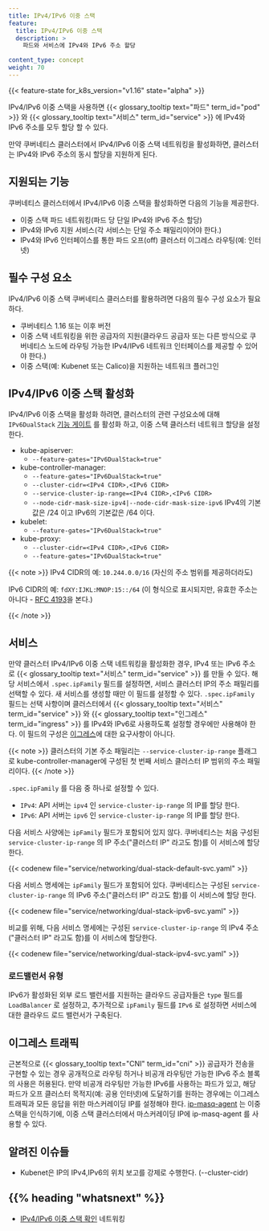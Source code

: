 ```yaml
---
title: IPv4/IPv6 이중 스택
feature:
  title: IPv4/IPv6 이중 스택
  description: >
    파드와 서비스에 IPv4와 IPv6 주소 할당

content_type: concept
weight: 70
---
```


<!-- overview -->

{{< feature-state for_k8s_version="v1.16" state="alpha" >}}

 IPv4/IPv6 이중 스택을 사용하면 {{< glossary_tooltip text="파드" term_id="pod" >}} 와 {{< glossary_tooltip text="서비스" term_id="service" >}} 에 IPv4와 IPv6 주소를 모두 할당 할 수 있다.

만약 쿠버네티스 클러스터에서 IPv4/IPv6 이중 스택 네트워킹을 활성화하면, 클러스터는 IPv4와 IPv6 주소의 동시 할당을 지원하게 된다.



<!-- body -->

## 지원되는 기능

쿠버네티스 클러스터에서 IPv4/IPv6 이중 스택을 활성화하면 다음의 기능을 제공한다.

   * 이중 스택 파드 네트워킹(파드 당 단일 IPv4와 IPv6 주소 할당)
   * IPv4와 IPv6 지원 서비스(각 서비스는 단일 주소 패밀리이어야 한다.)
   * IPv4와 IPv6 인터페이스를 통한 파드 오프(off) 클러스터 이그레스 라우팅(예: 인터넷)

## 필수 구성 요소

IPv4/IPv6 이중 스택 쿠버네티스 클러스터를 활용하려면 다음의 필수 구성 요소가 필요하다.

   * 쿠버네티스 1.16 또는 이후 버전
   * 이중 스택 네트워킹을 위한 공급자의 지원(클라우드 공급자 또는 다른 방식으로 쿠버네티스 노드에 라우팅 가능한 IPv4/IPv6 네트워크 인터페이스를 제공할 수 있어야 한다.)
   * 이중 스택(예: Kubenet 또는 Calico)을 지원하는 네트워크 플러그인

## IPv4/IPv6 이중 스택 활성화

IPv4/IPv6 이중 스택을 활성화 하려면, 클러스터의 관련 구성요소에 대해 `IPv6DualStack` [기능 게이트](/ko/docs/reference/command-line-tools-reference/feature-gates/) 를 활성화 하고, 이중 스택 클러스터 네트워크 할당을 설정한다.

   * kube-apiserver:
      * `--feature-gates="IPv6DualStack=true"`
   * kube-controller-manager:
      * `--feature-gates="IPv6DualStack=true"`
      * `--cluster-cidr=<IPv4 CIDR>,<IPv6 CIDR>`
      * `--service-cluster-ip-range=<IPv4 CIDR>,<IPv6 CIDR>`
      * `--node-cidr-mask-size-ipv4|--node-cidr-mask-size-ipv6` IPv4의 기본값은 /24 이고 IPv6의 기본값은 /64 이다.
   * kubelet:
      * `--feature-gates="IPv6DualStack=true"`
   * kube-proxy:
      * `--cluster-cidr=<IPv4 CIDR>,<IPv6 CIDR>`
      * `--feature-gates="IPv6DualStack=true"`

{{< note >}}
IPv4 CIDR의 예: `10.244.0.0/16` (자신의 주소 범위를 제공하더라도)

IPv6 CIDR의 예: `fdXY:IJKL:MNOP:15::/64` (이 형식으로 표시되지만, 유효한 주소는 아니다 - [RFC 4193](https://tools.ietf.org/html/rfc4193)을 본다.)

{{< /note >}}

## 서비스

만약 클러스터 IPv4/IPv6 이중 스택 네트워킹을 활성화한 경우, IPv4 또는 IPv6 주소로 {{< glossary_tooltip text="서비스" term_id="service" >}} 를 만들 수 있다. 해당 서비스에서 `.spec.ipFamily` 필드를 설정하면, 서비스 클러스터 IP의 주소 패밀리를 선택할 수 있다.
새 서비스를 생성할 때만 이 필드를 설정할 수 있다. `.spec.ipFamily` 필드는 선택 사항이며 클러스터에서 {{< glossary_tooltip text="서비스" term_id="service" >}} 와 {{< glossary_tooltip text="인그레스" term_id="ingress" >}} 를 IPv4와 IPv6로 사용하도록 설정할 경우에만 사용해야 한다. 이 필드의 구성은 [이그레스](#이그레스-트래픽)에 대한 요구사항이 아니다.

{{< note >}}
클러스터의 기본 주소 패밀리는 `--service-cluster-ip-range` 플래그로 kube-controller-manager에 구성된 첫 번째 서비스 클러스터 IP 범위의 주소 패밀리이다.
{{< /note >}}

`.spec.ipFamily` 를 다음 중 하나로 설정할 수 있다.

   * `IPv4`: API 서버는 `ipv4` 인 `service-cluster-ip-range` 의 IP를 할당 한다.
   * `IPv6`: API 서버는 `ipv6` 인 `service-cluster-ip-range` 의 IP를 할당 한다.

다음 서비스 사양에는 `ipFamily` 필드가 포함되어 있지 않다. 쿠버네티스는 처음 구성된 `service-cluster-ip-range` 의 IP 주소("클러스터 IP" 라고도 함)를 이 서비스에 할당 한다.

{{< codenew file="service/networking/dual-stack-default-svc.yaml" >}}

다음 서비스 명세에는 `ipFamily` 필드가 포함되어 있다. 쿠버네티스는 구성된 `service-cluster-ip-range` 의 IPv6 주소("클러스터 IP" 라고도 함)를 이 서비스에 할당 한다.

{{< codenew file="service/networking/dual-stack-ipv6-svc.yaml" >}}

비교를 위해, 다음 서비스 명세에는 구성된 `service-cluster-ip-range` 의 IPv4 주소("클러스터 IP" 라고도 함)를 이 서비스에 할당한다.

{{< codenew file="service/networking/dual-stack-ipv4-svc.yaml" >}}

### 로드밸런서 유형

IPv6가 활성화된 외부 로드 밸런서를 지원하는 클라우드 공급자들은 `type` 필드를 `LoadBalancer` 로 설정하고, 추가적으로 `ipFamily` 필드를 `IPv6` 로 설정하면 서비스에 대한 클라우드 로드 밸런서가 구축된다.

## 이그레스 트래픽

근본적으로 {{< glossary_tooltip text="CNI" term_id="cni" >}} 공급자가 전송을 구현할 수 있는 경우 공개적으로 라우팅 하거나 비공개 라우팅만 가능한 IPv6 주소 블록의 사용은 허용된다. 만약 비공개 라우팅만 가능한 IPv6를 사용하는 파드가 있고, 해당 파드가 오프 클러스터 목적지(예: 공용 인터넷)에 도달하기를 원하는 경우에는 이그레스 트래픽과 모든 응답을 위한 마스커레이딩 IP를 설정해야 한다. [ip-masq-agent](https://github.com/kubernetes-incubator/ip-masq-agent) 는 이중 스택을 인식하기에, 이중 스택 클러스터에서 마스커레이딩 IP에 ip-masq-agent 를 사용할 수 있다.

## 알려진 이슈들

   * Kubenet은 IP의 IPv4,IPv6의 위치 보고를 강제로 수행한다. (--cluster-cidr)



## {{% heading "whatsnext" %}}


* [IPv4/IPv6 이중 스택 확인](/ko/docs/tasks/network/validate-dual-stack) 네트워킹
